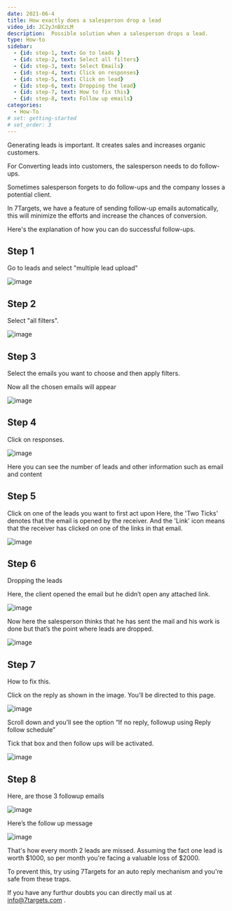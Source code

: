 ```yaml
---
date: 2021-06-4
title: How exactly does a salesperson drop a lead
video_id: JC2yJnBXzLM
description:  Possible solution when a salesperson drops a lead.
type: How-to
sidebar:
  - {id: step-1, text: Go to leads }
  - {id: step-2, text: Select all filters}
  - {id: step-3, text: Select Emails}
  - {id: step-4, text: Click on responses}
  - {id: step-5, text: Click on lead}
  - {id: step-6, text: Dropping the lead}
  - {id: step-7, text: How to fix this}
  - {id: step-8, text: Follow up emails}
categories:
  - How-To
# set: getting-started
# set_order: 3
---
```


Generating leads is important. It creates sales and increases organic customers.

For Converting leads into customers, the salesperson needs to do follow-ups.

Sometimes salesperson forgets to do follow-ups and the company losses a potential client.

In 7Targets, we have a feature of sending follow-up emails automatically, this will minimize the efforts and increase the chances of conversion.

Here's the explanation of how you can do successful follow-ups.


## Step 1
Go to leads and select "multiple lead upload" 


![image](../../images/Dropped-lead-1.png)

## Step 2
Select "all filters".


![image](../../images/Dropped-lead-2.png)


## Step 3

Select the emails you want to choose and then apply filters.

Now all the chosen emails will appear

![image](../../images/Dropped-lead-3.png)




## Step 4

Click on responses.

![image](../../images/Dropped-lead-4.png)

Here you can see the number of leads and other information such as email and content 



## Step 5

Click on one of the leads you want to first act upon
Here, the 'Two Ticks' denotes that the email is opened by the receiver. And the 'Link' icon means that the receiver has clicked on one of the links in that email.


![image](../../images/Dropped-lead-5.png)

## Step 6

Dropping the leads

Here, the client opened the email but he didn’t open any attached link.


![image](../../images/Dropped-lead-6.png)

Now here the salesperson thinks that he has sent the mail and his work is done but that’s the point where leads are dropped.

![image](../../images/Dropped-lead-7.png)

## Step 7
How to fix this.

Click on the reply as shown in the image.
You’ll be directed to this page.

![image](../../images/Dropped-lead-8.png)

Scroll down and you’ll see the option “If no reply, followup using Reply follow schedule”

Tick that box and then follow ups will be activated.

![image](../../images/Dropped-lead-9.png)


## Step 8

Here, are those 3 followup emails

![image](../../images/Dropped-lead-10.png)

Here’s the follow up message

![image](../../images/Dropped-lead-11.png)

That's how every month 2 leads are missed. Assuming the fact one lead is worth $1000, so per month you're facing a valuable loss of $2000.

To prevent this, try using 7Targets for an auto reply mechanism and you're safe from these traps.

If you have any furthur doubts you can directly mail us at info@7targets.com .


